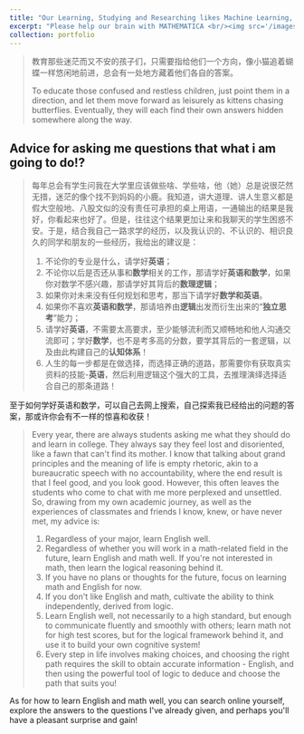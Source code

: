 ```yaml
---
title: "Our Learning, Studying and Researching likes Machine Learning, Studying and Researching from Humanbeing"
excerpt: "Please help our brain with MATHEMATICA <br/><img src='/images/goals.PNG'>"
collection: portfolio                      
---
```


> 教育那些迷茫而又不安的孩子们，只需要指给他们一个方向，像小猫追着蝴蝶一样悠闲地前进，总会有一处地方藏着他们各自的答案。
> 
> To educate those confused and restless children, just point them in a direction, and let them move forward as leisurely as kittens chasing butterflies. Eventually, they will each find their own answers hidden somewhere along the way.

## Advice for asking me questions that what i am going to do!?
> 每年总会有学生问我在大学里应该做些啥、学些啥，他（她）总是说很茫然无措，迷茫的像个找不到妈妈的小鹿。我知道，讲大道理、讲人生意义都是假大空般地、八股文似的没有责任可承担的桌上用语，一通输出的结果是我好，你看起来也好了。但是，往往这个结果更加让来和我聊天的学生困惑不安。于是，结合我自己一路求学的经历，以及我认识的、不认识的、相识良久的同学和朋友的一些经历，我给出的建议是：
> 1. 不论你的专业是什么，请学好**英语**；
> 2. 不论你以后是否还从事和**数学**相关的工作，那请学好**英语和数学**，如果你对数学不感兴趣，那请学好其背后的**数理逻辑**；
> 3. 如果你对未来没有任何规划和思考，那当下请学好**数学和英语**。
> 4. 如果你不喜欢**英语和数学**，那请培养由**逻辑**出发而衍生出来的“**独立思考**”能力；
> 5. 请学好**英语**，不需要太高要求，至少能够流利而又顺畅地和他人沟通交流即可；学好**数学**，也不是考多高的分数，要学其背后的一套逻辑，以及由此构建自己的**认知体系**！
> 6. 人生的每一步都是在做选择，而选择正确的道路，那需要你有获取真实资料的技能-**英语**，然后利用逻辑这个强大的工具，去推理演绎选择适合自己的那条道路！

至于如何学好英语和数学，可以自己去网上搜索，自己探索我已经给出的问题的答案，那或许你会有不一样的惊喜和收获！

> Every year, there are always students asking me what they should do and learn in college. They always say they feel lost and disoriented, like a fawn that can't find its mother. I know that talking about grand principles and the meaning of life is empty rhetoric, akin to a bureaucratic speech with no accountability, where the end result is that I feel good, and you look good. However, this often leaves the students who come to chat with me more perplexed and unsettled. So, drawing from my own academic journey, as well as the experiences of classmates and friends I know, knew, or have never met, my advice is:
> 1. Regardless of your major, learn English well.
> 2. Regardless of whether you will work in a math-related field in the future, learn English and math well. If you're not interested in math, then learn the logical reasoning behind it.
> 3. If you have no plans or thoughts for the future, focus on learning math and English for now.
> 4. If you don't like English and math, cultivate the ability to think independently, derived from logic.
> 5. Learn English well, not necessarily to a high standard, but enough to communicate fluently and smoothly with others; learn math not for high test scores, but for the logical framework behind it, and use it to build your own cognitive system!
> 6. Every step in life involves making choices, and choosing the right path requires the skill to obtain accurate information - English, and then using the powerful tool of logic to deduce and choose the path that suits you!

As for how to learn English and math well, you can search online yourself, explore the answers to the questions I've already given, and perhaps you'll have a pleasant surprise and gain!


















